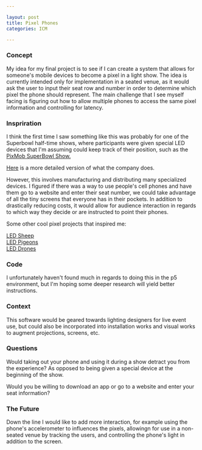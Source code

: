 ```yaml
---

layout: post
title: Pixel Phones
categories: ICM

---
```



### Concept
My idea for my final project is to see if I can create a system that allows for someone's mobile devices to become a pixel in a light show. The idea is currently intended only for implementation in a seated venue, as it would ask the user to input their seat row and number in order to determine which pixel the phone should represent. The main challenge that I see myself facing is figuring out how to allow multiple phones to access the same pixel information and controlling for latency.

### Inspriration

I think the first time I saw something like this was probably for one of the Superbowl half-time shows, where participants were given special LED devices that I'm assuming could keep track of their position, such as the [PixMob SuperBowl Show.](https://www.youtube.com/watch?v=PobJFd2XUrE) 

[Here](https://www.youtube.com/watch?v=hYnaMaKj27M) is a more detailed version of what the company does.

However, this involves manufacturing and distributing many specialized devices. I figured if there was a way to use people's cell phones and have them go to a website and enter their seat number, we could take advantage of all the tiny screens that everyone has in their pockets. In addition to drastically reducing costs, it would allow for audience interaction in regards to which way they decide or are instructed to point their phones.  

Some other cool pixel projects that inspired me:

[LED Sheep](https://www.youtube.com/watch?v=D2FX9rviEhw) <br />
[LED Pigeons](https://www.youtube.com/watch?v=yE_RBqCW49U) <br />
[LED Drones](https://www.youtube.com/watch?v=aOd4-T_p5fA)

### Code

I unfortunately haven't found much in regards to doing this in the p5 environment, but I'm hoping some deeper research will yield better instructions.

### Context

This software would be geared towards lighting designers for live event use, but could also be incorporated into installation works and visual works to augment projections, screens, etc. 

### Questions

Would taking out your phone and using it during a show detract you from the experience? As opposed to being given a special device at the beginning of the show.

Would you be willing to download an app or go to a website and enter your seat information?

### The Future

Down the line I would like to add more interaction, for example using the phone's accelerometer to influences the pixels, allowingn for use in a non-seated venue by tracking the users, and controlling the phone's light in addition to the screen.  



